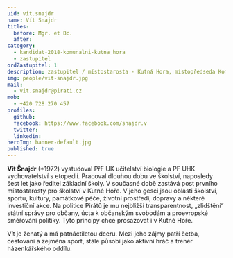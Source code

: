 ```yaml
---
uid: vit.snajdr
name: Vít Šnajdr
titles:
  before: Mgr. et Bc.
  after:
category:
  - kandidat-2018-komunalni-kutna_hora
  - zastupitel
ordZastupitel: 1
description: zastupitel / místostarosta - Kutná Hora, mistopředseda Komise pro rozvoj obcí a měst SčK
img: people/vit-snajdr.jpg
mail:
  - vit.snajdr@pirati.cz
mob:
  - +420 728 270 457
profiles:
  github:
  facebook: https://www.facebook.com/snajdr.v
  twitter:
  linkedin:
heroImg: banner-default.jpg
published: true
---
```


**Vít Šnajdr** (*1972) vystudoval PřF UK učitelství biologie a PF UHK vychovatelství s etopedií. Pracoval dlouhou dobu ve školství, naposledy šest let jako ředitel základní školy. V současné době zastává post prvního místostarosty pro školství v Kutné Hoře. V jeho gesci jsou oblasti školství, sportu, kultury, památkové péče, životní prostředí, dopravy a některé investiční akce. Na politice Pirátů je mu nejbližší transparentnost, „zlidštění“ státní správy pro občany, úcta k občanským svobodám a proevropské směřování politiky. Tyto principy chce prosazovat i v Kutné Hoře.

Vít je ženatý a má patnáctiletou dceru. Mezi jeho zájmy patří četba, cestování a zejména sport, stále působí jako aktivní hráč a trenér házenkářského oddílu.
 
